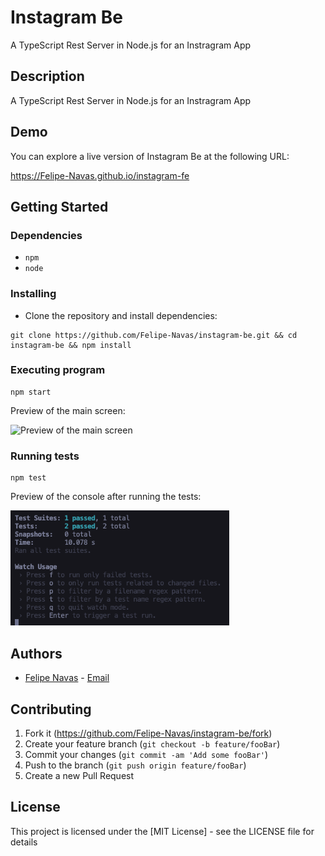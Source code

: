 # Instagram Be

A TypeScript Rest Server in Node.js for an Instragram App

## Description

A TypeScript Rest Server in Node.js for an Instragram App

## Demo

You can explore a live version of Instagram Be at the following URL:

https://Felipe-Navas.github.io/instagram-fe

## Getting Started

### Dependencies

- `npm`
- `node`

### Installing

- Clone the repository and install dependencies:

```
git clone https://github.com/Felipe-Navas/instagram-be.git && cd instagram-be && npm install
```

### Executing program

```
npm start
```

Preview of the main screen:

<img width="350" src="assets/MainPreview.png" alt="Preview of the main screen" />

### Running tests

```
npm test
```

Preview of the console after running the tests:

<img width="350" src="assets/TestsPreview.png" alt="Preview of the console after running the tests" />

## Authors

- [Felipe Navas](https://www.linkedin.com/in/felipenavaslederhos) - [Email](mailto:felipenavas.itec@gmail.com?subject=[GitHub]%instagram-be)

## Contributing

1. Fork it (<https://github.com/Felipe-Navas/instagram-be/fork>)
2. Create your feature branch (`git checkout -b feature/fooBar`)
3. Commit your changes (`git commit -am 'Add some fooBar'`)
4. Push to the branch (`git push origin feature/fooBar`)
5. Create a new Pull Request

## License

This project is licensed under the [MIT License] - see the LICENSE file for details
